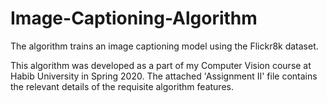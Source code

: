 # Image-Captioning-Algorithm
The algorithm trains an image captioning model using the Flickr8k dataset.

This algorithm was developed as a part of my Computer Vision course at Habib University in Spring 2020. The attached 'Assignment II' file contains the relevant details of the requisite algorithm features.
